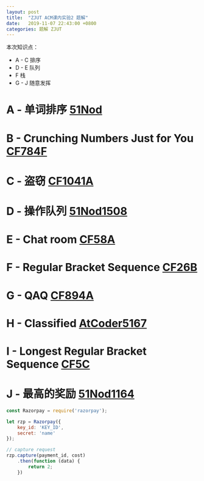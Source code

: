```yaml
---
layout: post
title:  "ZJUT ACM课内实验2 题解"
date:   2019-11-07 22:43:00 +0800
categories: 题解 ZJUT
---
```


本次知识点：
 + A - C 排序
 + D - E 队列
 + F 栈
 + G - J 随意发挥

# A - 单词排序 [51Nod][src-A]

# B - Crunching Numbers Just for You [CF784F][src-B]

# C - 盗窃 [CF1041A][src-C]

# D - 操作队列 [51Nod1508][src-D]

# E - Chat room [CF58A][src-E]

# F - Regular Bracket Sequence [CF26B][src-F]

# G - QAQ [CF894A][src-G]

# H - Classified [AtCoder5167][src-H]

# I - Longest Regular Bracket Sequence [CF5C][src-I]

# J - 最高的奖励 [51Nod1164][src-J]


```javascript
const Razorpay = require('razorpay');

let rzp = Razorpay({
	key_id: 'KEY_ID',
	secret: 'name'
});

// capture request
rzp.capture(payment_id, cost)
	.then(function (data) {
		return 2;
	})
```

[src-A]: https://www.51nod.com/Challenge/Problem.html#problemId=2138
[src-B]: http://codeforces.com/problemset/problem/784/F
[src-C]: http://codeforces.com/problemset/problem/1041/A
[src-D]: https://www.51nod.com/Challenge/Problem.html#problemId=1508
[src-E]: http://codeforces.com/problemset/problem/58/A
[src-F]: http://codeforces.com/problemset/problem/26/B
[src-G]: http://codeforces.com/problemset/problem/894/A
[src-H]: https://jsc2019-qual.contest.atcoder.jp/tasks/jsc2019_qual_d?lang=en
[src-I]: http://codeforces.com/problemset/problem/5/C
[src-J]: https://www.51nod.com/Challenge/Problem.html#problemId=1164